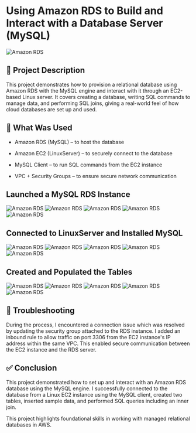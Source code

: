 # Using Amazon RDS to Build and Interact with a Database Server (MySQL)

![Amazon RDS ](./images/rds.png)

## 📌 Project Description
This project demonstrates how to provision a relational database using Amazon RDS with the MySQL engine and interact with it through an EC2-based Linux server. It covers creating a database, writing SQL commands to manage data, and performing SQL joins, giving a real-world feel of how cloud databases are set up and used.

## 🧰  What Was Used
* Amazon RDS (MySQL) – to host the database

* Amazon EC2 (LinuxServer) – to securely connect to the database

* MySQL Client – to run SQL commands from the EC2 instance

* VPC + Security Groups – to ensure secure network communication

## Launched a MySQL RDS Instance

![Amazon RDS ](./images/dbcreatemethod.png)
![Amazon RDS ](./images/engine.png)
![Amazon RDS ](./images/credentials.png)
![Amazon RDS ](./images/connectvpc.png)
![Amazon RDS ](./images/dbcreatedsuc.png)

## Connected to LinuxServer and Installed MySQL

![Amazon RDS ](./images/putty1.png)
![Amazon RDS ](./images/putty2.png)
![Amazon RDS ](./images/sshconnect.png)
![Amazon RDS ](./images/installmyql.png)
![Amazon RDS ](./images/dbdone.png)


## Created and Populated the Tables

![Amazon RDS](./images/InsertRESTART.png)
![Amazon RDS](./images/SELECTRESTART.png)
![Amazon RDS](./images/CPMAIN.png)
![Amazon RDS](./images/SELECTCloud_P.png)
![Amazon RDS](./images/InnerJoin.png)

## 🧯 Troubleshooting
During the process, I encountered a connection issue which was resolved by updating the security group attached to the RDS instance. I added an inbound rule to allow traffic on port 3306 from the EC2 instance's IP address within the same VPC. This enabled secure communication between the EC2 instance and the RDS server.

## ✅ Conclusion
This project demonstrated how to set up and interact with an Amazon RDS database using the MySQL engine. I successfully connected to the database from a Linux EC2 instance using the MySQL client, created two tables, inserted sample data, and performed SQL queries including an inner join.


This project highlights foundational skills in working with managed relational databases in AWS.

